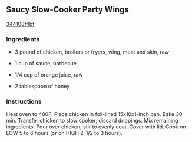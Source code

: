 ## Saucy Slow-Cooker Party Wings

[344108f4bf](http://www.kraftrecipes.com/recipes/saucy-slow-cooker-party-wings-184400.aspx)

### Ingredients

 - 3 pound of chicken, broilers or fryers, wing, meat and skin, raw

 - 1 cup of sauce, barbecue

 - 1/4 cup of orange juice, raw

 - 2 tablespoon of honey

### Instructions

Heat oven to 400F. Place chicken in foil-lined 15x10x1-inch pan. Bake 30 min. Transfer chicken to slow cooker; discard drippings. Mix remaining ingredients. Pour over chicken; stir to evenly coat. Cover with lid. Cook on LOW 5 to 6 hours (or on HIGH 2-1/2 to 3 hours).
